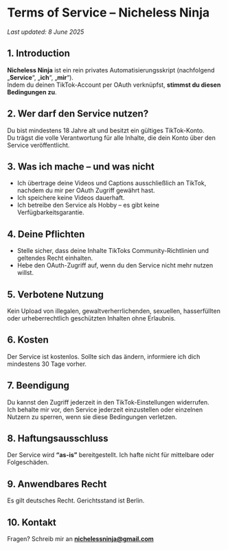 # Terms of Service – Nicheless Ninja

_Last updated: 8 June 2025_

## 1. Introduction
**Nicheless Ninja** ist ein rein privates Automatisierungsskript (nachfolgend „**Service**“, „**ich**“, „**mir**“).  
Indem du deinen TikTok-Account per OAuth verknüpfst, **stimmst du diesen Bedingungen zu**.

## 2. Wer darf den Service nutzen?
Du bist mindestens 18 Jahre alt und besitzt ein gültiges TikTok-Konto.  
Du trägst die volle Verantwortung für alle Inhalte, die dein Konto über den Service veröffentlicht.

## 3. Was ich mache – und was nicht
* Ich übertrage deine Videos und Captions ausschließlich an TikTok, nachdem du mir per OAuth Zugriff gewährt hast.  
* Ich speichere keine Videos dauerhaft.  
* Ich betreibe den Service als Hobby – es gibt keine Verfügbarkeitsgarantie.

## 4. Deine Pflichten
* Stelle sicher, dass deine Inhalte TikToks Community-Richtlinien und geltendes Recht einhalten.  
* Hebe den OAuth-Zugriff auf, wenn du den Service nicht mehr nutzen willst.

## 5. Verbotene Nutzung
Kein Upload von illegalen, gewaltverherrlichenden, sexuellen, hasserfüllten oder urheberrechtlich geschützten Inhalten ohne Erlaubnis.

## 6. Kosten
Der Service ist kostenlos. Sollte sich das ändern, informiere ich dich mindestens 30 Tage vorher.

## 7. Beendigung
Du kannst den Zugriff jederzeit in den TikTok-Einstellungen widerrufen.  
Ich behalte mir vor, den Service jederzeit einzustellen oder einzelnen Nutzern zu sperren, wenn sie diese Bedingungen verletzen.

## 8. Haftungsausschluss
Der Service wird **“as-is”** bereitgestellt. Ich hafte nicht für mittelbare oder Folgeschäden.

## 9. Anwendbares Recht
Es gilt deutsches Recht. Gerichtsstand ist Berlin.

## 10. Kontakt
Fragen? Schreib mir an **nichelessninja@gmail.com**
